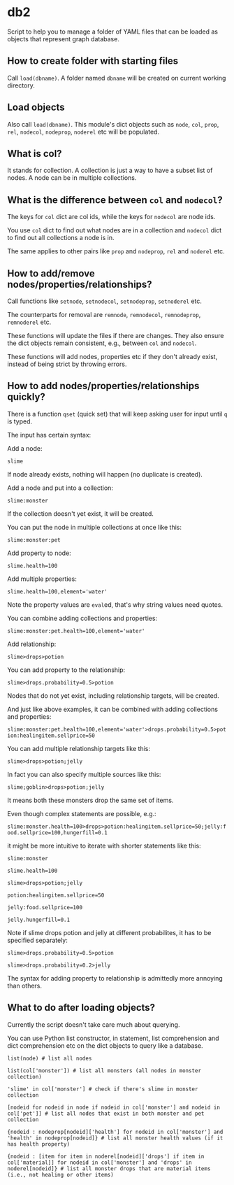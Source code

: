 # db2

Script to help you to manage a folder of YAML files that can be loaded as objects that represent graph database.

## How to create folder with starting files

Call `load(dbname)`. A folder named `dbname` will be created on current working directory.


## Load objects

Also call `load(dbname)`. This module's dict objects such as `node`, `col`, `prop`, `rel`, `nodecol`, `nodeprop`, `noderel` etc will be populated.


## What is col?

It stands for collection. A collection is just a way to have a subset list of nodes. A node can be in multiple collections.


## What is the difference between `col` and `nodecol`?

The keys for `col` dict are col ids, while the keys for `nodecol` are node ids.

You use `col` dict to find out what nodes are in a collection and `nodecol` dict to find out all collections a node is in.

The same applies to other pairs like `prop` and `nodeprop`, `rel` and `noderel` etc.


## How to add/remove nodes/properties/relationships?

Call functions like `setnode`, `setnodecol`, `setnodeprop`, `setnoderel` etc.

The counterparts for removal are `remnode`, `remnodecol`, `remnodeprop`, `remnoderel` etc.

These functions will update the files if there are changes. They also ensure the dict objects remain consistent, e.g., between `col` and `nodecol`.

These functions will add nodes, properties etc if they don't already exist, instead of being strict by throwing errors.


## How to add nodes/properties/relationships quickly?

There is a function `qset` (quick set) that will keep asking user for input until `q` is typed.

The input has certain syntax:

Add a node:

`slime`

If node already exists, nothing will happen (no duplicate is created).

Add a node and put into a collection:

`slime:monster`

If the collection doesn't yet exist, it will be created.

You can put the node in multiple collections at once like this:

`slime:monster:pet`

Add property to node:

`slime.health=100`

Add multiple properties:

`slime.health=100,element='water'`

Note the property values are `eval`ed, that's why string values need quotes.

You can combine adding collections and properties:

`slime:monster:pet.health=100,element='water'`

Add relationship:

`slime>drops>potion`

You can add property to the relationship:

`slime>drops.probability=0.5>potion`

Nodes that do not yet exist, including relationship targets, will be created.

And just like above examples, it can be combined with adding collections and properties:

`slime:monster:pet.health=100,element='water'>drops.probability=0.5>potion:healingitem.sellprice=50`

You can add multiple relationship targets like this:

`slime>drops>potion;jelly`

In fact you can also specify multiple sources like this:

`slime;goblin>drops>potion;jelly`

It means both these monsters drop the same set of items.

Even though complex statements are possible, e.g.:

`slime:monster.health=100>drops>potion:healingitem.sellprice=50;jelly:food.sellprice=100,hungerfill=0.1`

it might be more intuitive to iterate with shorter statements like this:

`slime:monster`

`slime.health=100`

`slime>drops>potion;jelly`

`potion:healingitem.sellprice=50`

`jelly:food.sellprice=100`

`jelly.hungerfill=0.1`

Note if slime drops potion and jelly at different probabilites, it has to be specified separately:

`slime>drops.probability=0.5>potion`

`slime>drops.probability=0.2>jelly`

The syntax for adding property to relationship is admittedly more annoying than others.


## What to do after loading objects?

Currently the script doesn't take care much about querying.

You can use Python list constructor, in statement, list comprehension and dict comprehension etc on the dict objects to query like a database.

`list(node) # list all nodes`

`list(col['monster']) # list all monsters (all nodes in monster collection)`

`'slime' in col['monster'] # check if there's slime in monster collection`

`[nodeid for nodeid in node if nodeid in col['monster'] and nodeid in col['pet']] # list all nodes that exist in both monster and pet collection`

`{nodeid : nodeprop[nodeid]['health'] for nodeid in col['monster'] and 'health' in nodeprop[nodeid]} # list all monster health values (if it has health property)`

`{nodeid : [item for item in noderel[nodeid]['drops'] if item in col['material]] for nodeid in col['monster'] and 'drops' in noderel[nodeid]} # list all monster drops that are material items (i.e., not healing or other items)`
